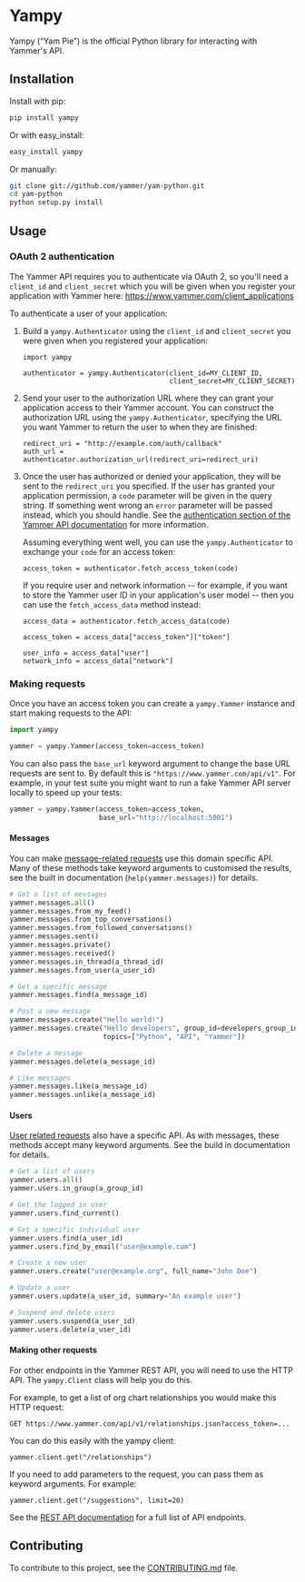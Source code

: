 # Yampy

Yampy (“Yam Pie”) is the official Python library for interacting with
Yammer's API.

## Installation

Install with pip:

```sh
pip install yampy
```

Or with easy_install:

```sh
easy_install yampy
```

Or manually:

```sh
git clone git://github.com/yammer/yam-python.git
cd yam-python
python setup.py install
```

## Usage

### OAuth 2 authentication

The Yammer API requires you to authenticate via OAuth 2, so you'll need a
`client_id` and `client_secret` which you will be given when you register your
application with Yammer here: <https://www.yammer.com/client_applications>

To authenticate a user of your application:

1.  Build a `yampy.Authenticator` using the `client_id` and `client_secret` you
    were given when you registered your application:

        import yampy

        authenticator = yampy.Authenticator(client_id=MY_CLIENT_ID,
                                            client_secret=MY_CLIENT_SECRET)

2.  Send your user to the authorization URL where they can grant your
    application access to their Yammer account. You can construct the
    authorization URL using the `yampy.Authenticator`, specifying the URL you
    want Yammer to return the user to when they are finished:

        redirect_uri = "http://example.com/auth/callback"
        auth_url = authenticator.authorization_url(redirect_uri=redirect_uri)

3.  Once the user has authorized or denied your application, they will be sent
    to the `redirect_uri` you specified. If the user has granted your application
    permission, a `code` parameter will be given in the query string. If
    something went wrong an `error` parameter will be passed instead,
    which you should handle. See the [authentication section of the Yammer API
    documentation][API-auth] for more information.

    Assuming everything went well, you can use the `yampy.Authenticator` to
    exchange your `code` for an access token:

        access_token = authenticator.fetch_access_token(code)

    If you require user and network information -- for example, if you want to
    store the Yammer user ID in your application's user model -- then you can
    use the `fetch_access_data` method instead:

        access_data = authenticator.fetch_access_data(code)

        access_token = access_data["access_token"]["token"]

        user_info = access_data["user"]
        network_info = access_data["network"]

### Making requests

Once you have an access token you can create a `yampy.Yammer` instance and start
making requests to the API:

```python
import yampy

yammer = yampy.Yammer(access_token=access_token)
```

You can also pass the `base_url` keyword argument to change the base URL
requests are sent to. By default this is `"https://www.yammer.com/api/v1"`. For
example, in your test suite you might want to run a fake Yammer API server
locally to speed up your tests:

```python
yammer = yampy.Yammer(access_token=access_token,
                      base_url="http://localhost:5001")
```

#### Messages

You can make [message-related requests][API-messages] use this domain specific
API. Many of these methods take keyword arguments to customised the results,
see the built in documentation (`help(yammer.messages)`) for details.

```python
# Get a list of messages
yammer.messages.all()
yammer.messages.from_my_feed()
yammer.messages.from_top_conversations()
yammer.messages.from_followed_conversations()
yammer.messages.sent()
yammer.messages.private()
yammer.messages.received()
yammer.messages.in_thread(a_thread_id)
yammer.messages.from_user(a_user_id)

# Get a specific message
yammer.messages.find(a_message_id)

# Post a new message
yammer.messages.create("Hello world!")
yammer.messages.create("Hello developers", group_id=developers_group_id,
                       topics=["Python", "API", "Yammer"])

# Delete a message
yammer.messages.delete(a_message_id)

# Like messages
yammer.messages.like(a_message_id)
yammer.messages.unlike(a_message_id)
```

#### Users

[User related requests][API-users] also have a specific API. As with messages,
these methods accept many keyword arguments. See the build in documentation for
details.

```python
# Get a list of users
yammer.users.all()
yammer.users.in_group(a_group_id)

# Get the logged in user
yammer.users.find_current()

# Get a specific individual user
yammer.users.find(a_user_id)
yammer.users.find_by_email("user@example.com")

# Create a new user
yammer.users.create("user@example.org", full_name="John Doe")

# Update a user
yammer.users.update(a_user_id, summary="An example user")

# Suspend and delete users
yammer.users.suspend(a_user_id)
yammer.users.delete(a_user_id)
```

#### Making other requests

For other endpoints in the Yammer REST API, you will need to use the HTTP API.
The `yampy.Client` class will help you do this.

For example, to get a list of org chart relationships you would make this HTTP
request:

    GET https://www.yammer.com/api/v1/relationships.json?access_token=...

You can do this easily with the yampy client:

    yammer.client.get("/relationships")

If you need to add parameters to the request, you can pass them as keyword
arguments. For example:

    yammer.client.get("/suggestions", limit=20)

See the [REST API documentation][API-REST] for a full list of API endpoints.

## Contributing

To contribute to this project, see the
[CONTRIBUTING.md](https://github.com/yammer/yam-python/blob/master/CONTRIBUTING.md)
file.

[API-auth]: https://developer.yammer.com/authentication/
[API-messages]: https://developer.yammer.com/restapi/#rest-messages
[API-users]: https://developer.yammer.com/restapi/#rest-users
[API-REST]: https://developer.yammer.com/restapi/
